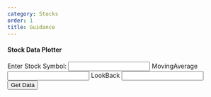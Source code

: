 ```yaml
---
category: Stocks
order: 1
title: Guidance
---
```

<script src="{{ site.baseurl }}/scripts/stocks.js"></script>
<script src="https://cdn.plot.ly/plotly-latest.min.js"></script>

#### Stock Data Plotter
<div class="stock_container">
    <form id="stock_form">
        <label id="stock_label" for="stock_symbol">Enter Stock Symbol:</label>
        <input type="text" id="stock_symbol" name="symbol" required>
        <label id="stock_mva_label" for="stock_mva_symbol">MovingAverage</label>
        <input type="text" id="stock_mva_symbol" name="symbol">
          <label id="stock_window_label" for="stock_window_symbol">LookBack</label>
        <input type="text" id="stock_window_symbol" name="symbol">
        <button id="stock_button" type="submit">Get Data</button>
    </form>
    <div id="stock_plot"></div>
    <div id="stock_hist"></div>
</div>

<script>
        document.getElementById('stock_form').addEventListener('submit', async function(event) {
            event.preventDefault();

            const symbol = document.getElementById('stock_symbol').value.trim();
            if (!symbol) {
                alert('Please enter a stock symbol.');
                return;
            }
         const mva = document.getElementById('stock_mva_symbol').value.trim();
         const window = document.getElementById('stock_window_symbol').value.trim();
            try {
                const data = await getStockData(symbol);
                const dates =  data.data.map(entry => entry.date);
                const prices =  data.data.map(entry => entry.adjClose);
                const result= await calculateBuyAndSell(dates,prices,mva?mva:3,window?window:10)

                // Plot data using Plotly
                const trace = {
                    x: dates,
                    y: prices,
                    type: 'scatter',
                    mode: 'lines',
                    name: `${symbol} Closing Prices`
                };

                const trace1 = {
                    x: result.sellPrices.map(entry => entry.date),
                    y: result.sellPrices.map(entry => entry.price),
                    type: 'scatter',
                    mode: 'markers',
                    name: `${symbol} Sell Signal`
                };

                const trace2 = {
                    x: result.buyPrices.map(entry => entry.date),
                    y: result.buyPrices.map(entry => entry.price),
                    type: 'scatter',
                    mode: 'markers',
                    name: `${symbol} Buy Signal`
                };

                const layout = {
                    title: `Daily Closing Prices for ${symbol}`,
                    xaxis: { title: 'Date' },
                    yaxis: { title: 'Price (USD)' }
                };

                Plotly.newPlot('stock_plot', [trace,trace1,trace2], layout);

                const traceHist = {
                    x: result.ratio,  // data array
                    type: 'histogram',  // specify the type as histogram
                    marker: {
                        color: 'rgba(0,123,255,0.7)',  // Color of the bars
                        line: {
                            color: 'rgba(0,123,255,1)',  // Border color
                            width: 1  // Border width
                        }
                    }
                };

                // Layout configuration
                const layoutHist = {
                    title: ' Gain Ratio Histogram',
                    xaxis: {
                        title: 'Gains Ratio',
                    },
                    yaxis: {
                        title: 'Frequency',
                    },
                };

                // Create the plot
                Plotly.newPlot('stock_hist', [traceHist], layoutHist);

     } catch (error) {
                console.error('Error:', error);
                alert('An error occurred while fetching or plotting data. Please try again.');
            }
        });
</script>

